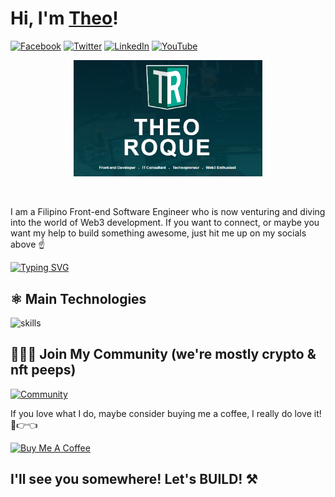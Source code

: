 # Hi, I'm [Theo](https://theoroque.me/)!

[![Facebook](https://img.shields.io/badge/Facebook-%231877F2.svg?&style=flat-square&logo=facebook&logoColor=white)](https://www.facebook.com/CrypTopeng.NFT) [![Twitter](https://img.shields.io/badge/Twitter-%231DA1F2.svg?&style=flat-square&logo=twitter&logoColor=white)](https://twitter.com/CrypTopeng_NFT) [![LinkedIn](https://img.shields.io/badge/LinkedIn-%230077B5.svg?&style=flat-square&logo=linkedin&logoColor=white)](https://www.linkedin.com/in/theoroque/) [![YouTube](https://img.shields.io/badge/YouTube-%23FF0000.svg?&style=flat-square&logo=youtube&logoColor=white)](https://www.youtube.com/c/cryptopeng_nft)

<p align="center">
    <img src="theoroque-me.png" width="60%">
</p>
<br/>

I am a Filipino Front-end Software Engineer who is now venturing and diving into the world of Web3 development.
If you want to connect, or maybe you want my help to build something awesome, just hit me up on my socials above ☝️

[![Typing SVG](https://readme-typing-svg.herokuapp.com/?lines=I'm+currently+unemployed;You+can+hire+me+:D)](https://git.io/typing-svg)

## ⚛️ Main Technologies

![skills](https://skillicons.dev/icons?i=html,css,sass,js,ts,react,next,tailwind,graphql,mysql,git,figma,jquery,vscode,vercel&theme=light)

## 🧑‍🤝‍🧑 Join My Community (we're mostly crypto & nft peeps)

[![Community](https://discordapp.com/api/guilds/723794614213017643/widget.png?style=banner2)](https://discord.gg/QnendBhWht)

If you love what I do, maybe consider buying me a coffee, I really do love it! 🥺👉👈

<a href="https://www.buymeacoffee.com/theoroque" target="_blank"><img src="https://cdn.buymeacoffee.com/buttons/v2/default-red.png" alt="Buy Me A Coffee" width="150" ></a>


## I'll see you somewhere! Let's BUILD! ⚒️
